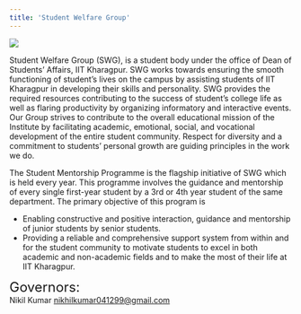```yaml
---
title: 'Student Welfare Group'
---
```


![](https://drive.google.com/uc?id=FILE_ID)

Student Welfare Group (SWG), is a student body under the office of Dean of Students’ Affairs, IIT Kharagpur. SWG works towards ensuring the smooth functioning of student’s lives on the campus by assisting students of IIT Kharagpur in developing their skills and personality. SWG provides the required resources contributing to the success of student’s college life as well as flaring productivity by organizing informatory and interactive events.
Our Group strives to contribute to the overall educational mission of the Institute by facilitating academic, emotional, social, and vocational development of the entire student community. Respect for diversity and a commitment to students’ personal growth are guiding principles in the work we do.


The Student Mentorship Programme is the flagship initiative of SWG which is held every year. This programme involves the guidance and mentorship of every single first-year student by a 3rd or 4th year student of the same department. The primary objective of this program is 
- Enabling constructive and positive interaction, guidance and mentorship of junior students by senior students. 
- Providing a reliable and comprehensive support system from within and for the student community to motivate students to excel in both academic and non-academic fields and to make the most of their life at IIT Kharagpur. 

<span style="font-size: 24px;">Governors:</span> <br />
Nikil Kumar 
nikhilkumar041299@gmail.com


